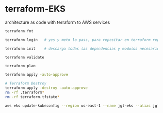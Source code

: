 # terraform-EKS
architecture as code with terraform to AWS services 

```sh
terraform fmt

terraform login   # yes y meto la pass, para repositar en terraform registry

terraform init    # descarga todas las dependencias y modulos necesarios 

terraform validate

terraform plan

terraform apply -auto-approve

# Terraform Destroy
terraform apply -destroy -auto-approve
rm -rf .terraform*
rm -rf terraform.tfstate*

aws eks update-kubeconfig --region us-east-1 --name jgl-eks --alias jgl-eks --profile default
```

